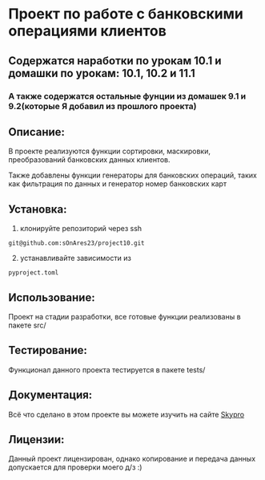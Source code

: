 # Проект по работе с банковскими операциями клиентов


## Содержатся наработки по урокам 10.1 и домашки по урокам: 10.1, 10.2 и 11.1
### А также содержатся остальные фунции из домашек 9.1 и 9.2(которые Я добавил из прошлого проекта)


## Описание: 
В проекте реализуются функции сортировки, маскировки, преобразований банковских данных клиентов.

Также добавлены функции генераторы для банковских операций, таких как фильтрация по данных и генератор номер банковских карт

## Установка:
1. клонируйте репозиторий через ssh 
```
git@github.com:sOnAres23/project10.git
```
2. устанавливайте зависимости из 
```
pyproject.toml
```

## Использование:
Проект на стадии разработки, все готовые функции реализованы в пакете src/

## Тестирование:
Функционал данного проекта тестируется в пакете tests/

## Документация: 
Всё что сделано в этом проекте вы можете изучить на сайте [Skypro](www.skypro.ru)

## Лицензии: 
Данный проект лицензирован, однако копирование и передача данных допускается для проверки моего д/з :)